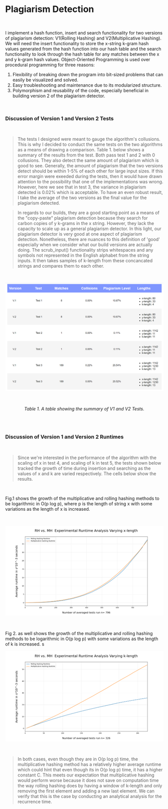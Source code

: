 # Plagiarism Detection

<br>

I implement a hash function, insert and search functionality for two versions of plagiarism detection: V1(Rolling Hashing) and V2(Multiplicative Hashing). We will need the insert functionality to store the x-string k-gram hash values generated from the hash function into our hash table and the search functionality to look through the hash table for any matches between the x and y k-gram hash values. Object-Oriented Programming is used over procedural programming for three reasons: 

1. Flexibility of breaking down the program into bit-sized problems that can easily be visualized and solved.
2. Easy troubleshooting and maintenance due to its modularized structure.
3. Polymorphism and reusability of the code, especially beneficial in building version 2 of the plagiarism detector.

<br>

### Discussion of Version 1 and Version 2 Tests

<br>

> The tests I designed were meant to gauge the algorithm's collusions. This is why I decided to conduct the same tests on the two algorithms as a means of drawing a comparison. Table 1. below shows a summary of the results from the test. Both pass test 1 and 2 with 0 collusions. They also detect the same amount of plagiarism which is good to see. Generally, the amount of plagiarism that the two versions detect should be within 1-5% of each other for large input sizes. If this error margin were exeeded during the tests, then it would have drawn attention to the possibility that one of the implementations was wrong. However, here we see that in test 3, the variance in plagiarism detected is 0.02% which is acceptable. To have an even robust result, I take the average of the two versions as the final value for the plagiarism detected.

> In regards to our builds, they are a good starting point as a means of the "copy-paste" plagiarism detection because they search for carbon copies of y k-grams in the x string. However, they lack the capacity to scale up as a general plagiarism detector. In this light, our plagiarism detector is very good at one aspect of plagiarism detection. Nonetheless, there are nuances to this definition of 'good' especially when we consider what our build versions are actually doing. The scrub_input() functionality strips whitespaces and any symbols not represented in the English alphabet from the string inputs. It then takes samples of k-length from these concancated strings and compares them to each other.

<br>

<p align="center">
  <img src="https://github.com/Phil-Barv/Plagiarism-Detector/blob/main/table1.png" alt="Summary Table"/>
</p>

<br>

<p align="center"><i>Table 1. A table showing the summary of V1 and V2 Tests.</i></p><br>

<br>

### Discussion of Version 1 and Version 2 Runtimes

<br>

> Since we're interested in the performance of the algorithm with the scaling of x in test 4, and scaling of k in test 5, the tests shown below tracked the growth of time during insertion and searching as the values of x and k are varied respectively. The cells below show the results. 

<br>

Fig.1 shows the growth of the multiplicative and rolling hashing methods to be logarithmic in O(p log p), where p is the length of string x with some variations as the length of x is increased.  

<br>

<p align="center">
  <img src="https://github.com/Phil-Barv/Plagiarism-Detector/blob/main/plot1.png" alt="Multiplicative and rolling hashing methods to be logarithmic in O(p log p) as the length of x is increased."/>
</p>

<br>

Fig 2. as well shows the growth of the multiplicative and rolling hashing methods to be logarithmic in O(p log p) with some variations as the length of k is increased.
s
<br>

<p align="center">
  <img src="https://github.com/Phil-Barv/Plagiarism-Detector/blob/main/plot2.png" alt="Multiplicative and rolling hashing methods to be logarithmic in O(p log p) with some variations as the length of k is increased"/>
</p>

<br>

> In both cases, even though they are in O(p log p) time, the multiplicative hashing method has a relatively higher average runtime which could hint that even though its in O(p log p) time, it has a higher constant C. This meets our expectation that multiplicative hashing would perform worse because it does not save on computation time the way rolling hashing does by having a window of k-length and only removing the first element and adding a new last element. We can verify that this is the case by conducting an analytical analysis for the recurrence time. 

